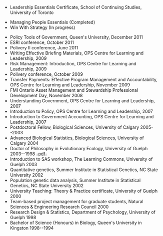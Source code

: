 * Leadership Essentials Certificate, School of Continuing Studies, University of Toronto
 - Managing People Essentials (Completed)
 - Win With Strategy (In progress)
* Policy Tools of Government, Queen's University, December 2011
* ESRI conference, October 2011
* Polivery II conference, June 2011
* Writing Effective Briefing Materials, OPS Centre for Learning and Leadership, 2009
* Risk Management: Introduction, OPS Centre for Learning and Leadership, 2009
* Polivery conference, October 2009
* Transfer Payments: Effective Program Management and Accountability, OPS Centre for Learning and Leadership, November 2009
* FMI Ontario Asset Management and Stewardship Professional Development Day, November 2008
* Understanding Government, OPS Centre for Learning and Leadership, 2007
* Introduction to Policy, OPS Centre for Learning and Leadership, 2007
* Introduction to Government Accounting, OPS Centre for Learning and Leadership, 2007
* Postdoctoral Fellow, Biological Sciences, University of Calgary 2005--2003
* Advanced Biological Statistics, Biological Sciences, University of Calgary 2004
* Doctor of Philosophy in Evolutionary Ecology, University of Guelph 2003--1998 [-pdf-](http://s3.amazonaws.com/mroutley_public/MRoutleyThesis.pdf)
* Introduction to SAS workshop, The Learning Commons, University of Guelph 2003
* Quantitative genetics, Summer Institute in Statistical Genetics, NC State University 2002
* Population genetic data analysis, Summer Institute in Statistical Genetics, NC State University 2002
* University Teaching: Theory & Practice certificate, University of Guelph 2000
* Team-based project management for graduate students, Natural Sciences & Engineering Research Council 2000
* Research Design & Statistics, Department of Psychology, University of Guelph 1998
* Bachelor of Science (Honours) in Biology, Queen's University in Kingston 1998--1994